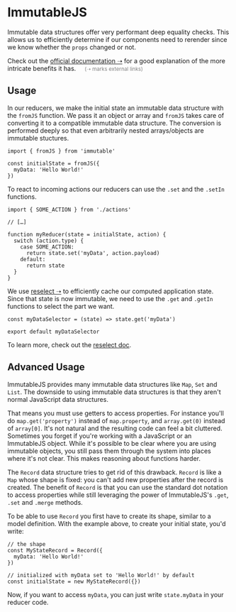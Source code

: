 # ImmutableJS

Immutable data structures offer very performant deep equality checks. This allows us to efficiently determine if our components need to rerender since we know whether the
`props` changed or not.

Check out the [official documentation ➝](https://facebook.github.io/immutable-js/)
for a good explanation of the more intricate benefits it has. &nbsp;&nbsp;&nbsp; <small style="color: grey; font-weight: normal">(➝ marks external links)</small>


## Usage

In our reducers, we make the initial state an immutable data structure with the
`fromJS` function. We pass it an object or array and `fromJS` takes care of
converting it to a compatible immutable data structure. The conversion is performed deeply so that even arbitrarily nested arrays/objects are immutable stuctures.

```JS
import { fromJS } from 'immutable'

const initialState = fromJS({
  myData: 'Hello World!'
})
```

To react to incoming actions our reducers can use the `.set` and the `.setIn`
functions.

```JS
import { SOME_ACTION } from './actions'

// […]

function myReducer(state = initialState, action) {
  switch (action.type) {
    case SOME_ACTION:
      return state.set('myData', action.payload)
    default:
      return state
  }
}
```

We use [reselect ➝](https://github.com/reactjs/reselect) to efficiently cache our computed application
state. Since that state is now immutable, we need to use the `.get` and `.getIn`
functions to select the part we want.

```JS
const myDataSelector = (state) => state.get('myData')

export default myDataSelector
```

To learn more, check out the [reselect doc](./reselect.md).

## Advanced Usage

ImmutableJS provides many immutable data structures like `Map`, `Set` and `List`. The downside to using immutable data structures is that they aren't normal JavaScript data structures. 

That means you must use getters to access properties. For instance you'll do `map.get('property')` instead of `map.property`, and `array.get(0)` instead of `array[0]`. It's not natural and the resulting code can feel a bit cluttered. Sometimes you forget if you're working with a JavaScript or an ImmutableJS object. While it's possible to be clear where you are using immutable objects, you still pass them through the system into places where it's not clear. This makes reasoning about functions harder.

The `Record` data structure tries to get rid of this drawback. `Record` is like a `Map` whose shape is fixed: you can't add new properties after the record is created. The benefit of `Record` is that you can use the standard dot notation to access properties while still leveraging the power of ImmutableJS's `.get`, `.set` and `.merge` methods.

To be able to use `Record` you first have to create its shape, similar to a model definition. With the example above, to create your initial state, you'd write:

```JS
// the shape
const MyStateRecord = Record({
  myData: 'Hello World!'
})

// initialized with myData set to 'Hello World!' by default
const initialState = new MyStateRecord({})
```

Now, if you want to access `myData`, you can just write `state.myData` in your reducer code.
